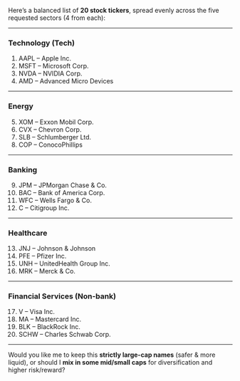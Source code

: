Here’s a balanced list of **20 stock tickers**, spread evenly across the five requested sectors (4 from each):

---

### **Technology (Tech)**

1. AAPL – Apple Inc.
2. MSFT – Microsoft Corp.
3. NVDA – NVIDIA Corp.
4. AMD – Advanced Micro Devices

---

### **Energy**

5. XOM – Exxon Mobil Corp.
6. CVX – Chevron Corp.
7. SLB – Schlumberger Ltd.
8. COP – ConocoPhillips

---

### **Banking**

9. JPM – JPMorgan Chase & Co.
10. BAC – Bank of America Corp.
11. WFC – Wells Fargo & Co.
12. C – Citigroup Inc.

---

### **Healthcare**

13. JNJ – Johnson & Johnson
14. PFE – Pfizer Inc.
15. UNH – UnitedHealth Group Inc.
16. MRK – Merck & Co.

---

### **Financial Services (Non-bank)**

17. V – Visa Inc.
18. MA – Mastercard Inc.
19. BLK – BlackRock Inc.
20. SCHW – Charles Schwab Corp.

---

Would you like me to keep this **strictly large-cap names** (safer & more liquid), or should I **mix in some mid/small caps** for diversification and higher risk/reward?
